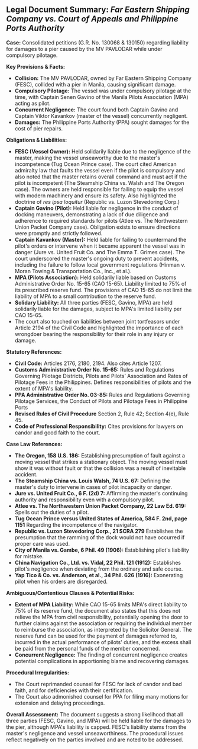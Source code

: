 ## Legal Document Summary: *Far Eastern Shipping Company vs. Court of Appeals and Philippine Ports Authority*

**Case:** Consolidated petitions (G.R. No. 130068 & 130150) regarding liability for damages to a pier caused by the MV PAVLODAR while under compulsory pilotage.

**Key Provisions & Facts:**

*   **Collision:** The MV PAVLODAR, owned by Far Eastern Shipping Company (FESC), collided with a pier in Manila, causing significant damage.
*   **Compulsory Pilotage:** The vessel was under compulsory pilotage at the time, with Captain Senen Gavino of the Manila Pilots Association (MPA) acting as pilot.
*   **Concurrent Negligence:** The court found both Captain Gavino and Captain Viktor Kavankov (master of the vessel) concurrently negligent.
*   **Damages:** The Philippine Ports Authority (PPA) sought damages for the cost of pier repairs.

**Obligations & Liabilities:**

*   **FESC (Vessel Owner):** Held solidarily liable due to the negligence of the master, making the vessel unseaworthy due to the master's incompetence (Tug Ocean Prince case). The court cited American admiralty law that faults the vessel even if the pilot is compulsory and also noted that the master retains overall command and must act if the pilot is incompetent (The Steamship China vs. Walsh and The Oregon case). The owners are held responsible for failing to equip the vessel with modern machinery and ensure its safety. Also highlighted the doctrine of *res ipsa loquitur* (Republic vs. Luzon Stevedoring Corp.)
*   **Captain Gavino (Pilot):** Held liable for negligence in the conduct of docking maneuvers, demonstrating a lack of due diligence and adherence to required standards for pilots (Atlee vs. The Northwestern Union Packet Company case). Obligation exists to ensure directions were promptly and strictly followed.
*   **Captain Kavankov (Master):** Held liable for failing to countermand the pilot's orders or intervene when it became apparent the vessel was in danger (Jure vs. United Fruit Co. and The Emma T. Grimes case). The court underscored the master's ongoing duty to prevent accidents, including the failure to follow local government regulations (Hinman v. Moran Towing & Transportation Co., Inc., et al.).
*   **MPA (Pilots Association):** Held solidarily liable based on Customs Administrative Order No. 15-65 (CAO 15-65).  Liability limited to 75% of its prescribed reserve fund. The provisions of CAO 15-65 do not limit the liability of MPA to a small contribution to the reserve fund.
*   **Solidary Liability:**  All three parties (FESC, Gavino, MPA) are held solidarily liable for the damages, subject to MPA's limited liability per CAO 15-65.
*   The court also touched on liabilities between joint tortfeasors under Article 2194 of the Civil Code and highlighted the importance of each wrongdoer bearing the responsibility for their role in any injury or damage.

**Statutory References:**

*   **Civil Code:** Articles 2176, 2180, 2194. Also cites Article 1207.
*   **Customs Administrative Order No. 15-65:** Rules and Regulations Governing Pilotage Districts, Pilots and Pilots’ Association and Rates of Pilotage Fees in the Philippines. Defines responsibilities of pilots and the extent of MPA's liability.
*   **PPA Administrative Order No. 03-85:**  Rules and Regulations Governing Pilotage Services, the Conduct of Pilots and Pilotage Fees in Philippine Ports
*   **Revised Rules of Civil Procedure** Section 2, Rule 42; Section 4(e), Rule 45.
*   **Code of Professional Responsibility:** Cites provisions for lawyers on candor and good faith to the court.

**Case Law References:**

*   **The Oregon, 158 U.S. 186:** Establishing presumption of fault against a moving vessel that strikes a stationary object. The moving vessel must show it was without fault or that the collision was a result of inevitable accident.
*   **The Steamship China vs. Louis Walsh, 74 U.S. 67:** Defining the master's duty to intervene in cases of pilot incapacity or danger.
*   **Jure vs. United Fruit Co., 6 F. (2d) 7:** Affirming the master's continuing authority and responsibility even with a compulsory pilot.
*   **Atlee vs. The Northwestern Union Packet Company, 22 Law Ed. 619:** Spells out the duties of a pilot.
*   **Tug Ocean Prince versus United States of America, 584 F. 2nd, page 1151** Regarding the incompetence of the navigator.
*   **Republic vs. Luzon Stevedoring Corp., 21 SCRA 279** Establishes the presumption that the ramming of the dock would not have occurred if proper care was used.
*   **City of Manila vs. Gambe, 6 Phil. 49 (1906):** Establishing pilot's liability for mistake.
*   **China Navigation Co., Ltd. vs. Vidal, 22 Phil. 121 (1912):** Establishes pilot's negligence when deviating from the ordinary and safe course.
*   **Yap Tico & Co. vs. Anderson, et al., 34 Phil. 626 (1916):** Exonerating pilot when his orders are disregarded.

**Ambiguous/Contentious Clauses & Potential Risks:**

*   **Extent of MPA Liability:** While CAO 15-65 limits MPA's direct liability to 75% of its reserve fund, the document also states that this does not relieve the MPA from civil responsibility, potentially opening the door to further claims against the association or requiring the individual member to reimburse the association, as interpreted by the Solicitor General. The reserve fund can be used for the payment of damages referred to, incurred in the actual performance of pilots' duties, and the excess shall be paid from the personal funds of the member concerned.
*   **Concurrent Negligence:** The finding of concurrent negligence creates potential complications in apportioning blame and recovering damages.

**Procedural Irregularities:**

*   The Court reprimanded counsel for FESC for lack of candor and bad faith, and for deficiencies with their certification.
*   The Court also admonished counsel for PPA for filing many motions for extension and delaying proceedings.

**Overall Assessment:** The document suggests a strong likelihood that all three parties (FESC, Gavino, and MPA) will be held liable for the damages to the pier, although MPA's liability is capped. FESC's liability stems from the master's negligence and vessel unseaworthiness. The procedural issues reflect negatively on the parties involved and are noted to be addressed.

